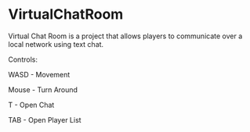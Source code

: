 # VirtualChatRoom

Virtual Chat Room is a project that allows players to communicate over a local network using text chat.

Controls:

WASD - Movement

Mouse - Turn Around

T - Open Chat

TAB - Open Player List
